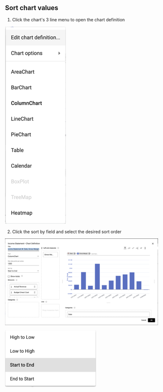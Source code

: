 ## Sort chart values

1.  Click the chart's 3 line menu to open the chart definition

<img src="../assets/chart_sort_2.png"  style="width:200px" class="border"></img>

2.  Click the sort by field and select the desired sort order

<img src="../assets/chart_sort_3.png"  style="width:700px" class="border"></img>

<img src="../assets/chart_sort_4.png"  style="width:300px" class="border"></img>

